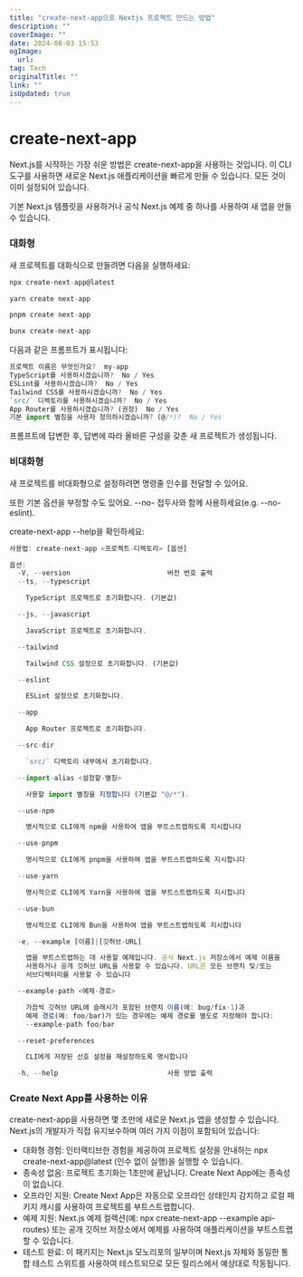 ```yaml
---
title: "create-next-app으로 Nextjs 프로젝트 만드는 방법"
description: ""
coverImage: ""
date: 2024-08-03 15:53
ogImage:
  url:
tag: Tech
originalTitle: ""
link: ""
isUpdated: true
---
```


# create-next-app

Next.js를 시작하는 가장 쉬운 방법은 create-next-app을 사용하는 것입니다. 이 CLI 도구를 사용하면 새로운 Next.js 애플리케이션을 빠르게 만들 수 있습니다. 모든 것이 이미 설정되어 있습니다.

기본 Next.js 템플릿을 사용하거나 공식 Next.js 예제 중 하나를 사용하여 새 앱을 만들 수 있습니다.

### 대화형

<!-- seedividend - 사각형 -->

<ins class="adsbygoogle"
     style="display:block"
     data-ad-client="ca-pub-4877378276818686"
     data-ad-slot="1898504329"
     data-ad-format="auto"
     data-full-width-responsive="true"></ins>

<script>
     (adsbygoogle = window.adsbygoogle || []).push({});
</script>

새 프로젝트를 대화식으로 만들려면 다음을 실행하세요:

```js
npx create-next-app@latest
```

```js
yarn create next-app
```

```js
pnpm create next-app
```

<!-- seedividend - 사각형 -->

<ins class="adsbygoogle"
     style="display:block"
     data-ad-client="ca-pub-4877378276818686"
     data-ad-slot="1898504329"
     data-ad-format="auto"
     data-full-width-responsive="true"></ins>

<script>
     (adsbygoogle = window.adsbygoogle || []).push({});
</script>

```js
bunx create-next-app
```

다음과 같은 프롬프트가 표시됩니다:

```js
프로젝트 이름은 무엇인가요?  my-app
TypeScript를 사용하시겠습니까?  No / Yes
ESLint를 사용하시겠습니까?  No / Yes
Tailwind CSS를 사용하시겠습니까?  No / Yes
`src/` 디렉토리를 사용하시겠습니까?  No / Yes
App Router를 사용하시겠습니까? (권장)  No / Yes
기본 import 별칭을 사용자 정의하시겠습니까? (@/*)?  No / Yes
```

프롬프트에 답변한 후, 답변에 따라 올바른 구성을 갖춘 새 프로젝트가 생성됩니다.

<!-- seedividend - 사각형 -->

<ins class="adsbygoogle"
     style="display:block"
     data-ad-client="ca-pub-4877378276818686"
     data-ad-slot="1898504329"
     data-ad-format="auto"
     data-full-width-responsive="true"></ins>

<script>
     (adsbygoogle = window.adsbygoogle || []).push({});
</script>

### 비대화형

새 프로젝트를 비대화형으로 설정하려면 명령줄 인수를 전달할 수 있어요.

또한 기본 옵션을 부정할 수도 있어요. --no- 접두사와 함께 사용하세요(e.g. --no-eslint).

create-next-app --help을 확인하세요:

<!-- seedividend - 사각형 -->

<ins class="adsbygoogle"
     style="display:block"
     data-ad-client="ca-pub-4877378276818686"
     data-ad-slot="1898504329"
     data-ad-format="auto"
     data-full-width-responsive="true"></ins>

<script>
     (adsbygoogle = window.adsbygoogle || []).push({});
</script>

```js
사용법: create-next-app <프로젝트-디렉토리> [옵션]

옵션:
  -V, --version                        버전 번호 출력
  --ts, --typescript

    TypeScript 프로젝트로 초기화합니다. (기본값)

  --js, --javascript

    JavaScript 프로젝트로 초기화합니다.

  --tailwind

    Tailwind CSS 설정으로 초기화합니다. (기본값)

  --eslint

    ESLint 설정으로 초기화합니다.

  --app

    App Router 프로젝트로 초기화합니다.

  --src-dir

    `src/` 디렉토리 내부에서 초기화합니다.

  --import-alias <설정할-별칭>

    사용할 import 별칭을 지정합니다 (기본값 "@/*").

  --use-npm

    명시적으로 CLI에게 npm을 사용하여 앱을 부트스트랩하도록 지시합니다

  --use-pnpm

    명시적으로 CLI에게 pnpm을 사용하여 앱을 부트스트랩하도록 지시합니다

  --use-yarn

    명시적으로 CLI에게 Yarn을 사용하여 앱을 부트스트랩하도록 지시합니다

  --use-bun

    명시적으로 CLI에게 Bun을 사용하여 앱을 부트스트랩하도록 지시합니다

  -e, --example [이름]|[깃허브-URL]

    앱을 부트스트랩하는 데 사용할 예제입니다. 공식 Next.js 저장소에서 예제 이름을
    사용하거나 공개 깃허브 URL을 사용할 수 있습니다. URL은 모든 브랜치 및/또는
    서브디렉터리를 사용할 수 있습니다

  --example-path <예제-경로>

    가끔씩 깃허브 URL에 슬래시가 포함된 브랜치 이름(예: bug/fix-1)과
    예제 경로(예: foo/bar)가 있는 경우에는 예제 경로를 별도로 지정해야 합니다:
    --example-path foo/bar

  --reset-preferences

    CLI에게 저장된 선호 설정을 재설정하도록 명시합니다

  -h, --help                           사용 방법 출력
```

### Create Next App를 사용하는 이유

create-next-app을 사용하면 몇 초만에 새로운 Next.js 앱을 생성할 수 있습니다. Next.js의 개발자가 직접 유지보수하며 여러 가지 이점이 포함되어 있습니다:

- 대화형 경험: 인터랙티브한 경험을 제공하여 프로젝트 설정을 안내하는 npx create-next-app@latest (인수 없이 실행)을 실행할 수 있습니다.
- 종속성 없음: 프로젝트 초기화는 1초만에 끝납니다. Create Next App에는 종속성이 없습니다.
- 오프라인 지원: Create Next App은 자동으로 오프라인 상태인지 감지하고 로컬 패키지 캐시를 사용하여 프로젝트를 부트스트랩합니다.
- 예제 지원: Next.js 예제 컬렉션(예: npx create-next-app --example api-routes) 또는 공개 깃허브 저장소에서 예제를 사용하여 애플리케이션을 부트스트랩할 수 있습니다.
- 테스트 완료: 이 패키지는 Next.js 모노리포의 일부이며 Next.js 자체와 동일한 통합 테스트 스위트를 사용하여 테스트되므로 모든 릴리스에서 예상대로 작동됩니다.

<!-- seedividend - 사각형 -->

<ins class="adsbygoogle"
     style="display:block"
     data-ad-client="ca-pub-4877378276818686"
     data-ad-slot="1898504329"
     data-ad-format="auto"
     data-full-width-responsive="true"></ins>

<script>
     (adsbygoogle = window.adsbygoogle || []).push({});
</script>
